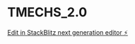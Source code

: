 # TMECHS_2.0

[Edit in StackBlitz next generation editor ⚡️](https://stackblitz.com/~/github.com/dhohnholt/TMECHS_2.0)
